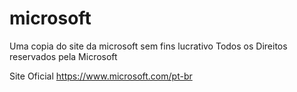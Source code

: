 # microsoft
Uma copia do site da microsoft sem fins lucrativo
Todos os Direitos reservados pela Microsoft

Site Oficial https://www.microsoft.com/pt-br

